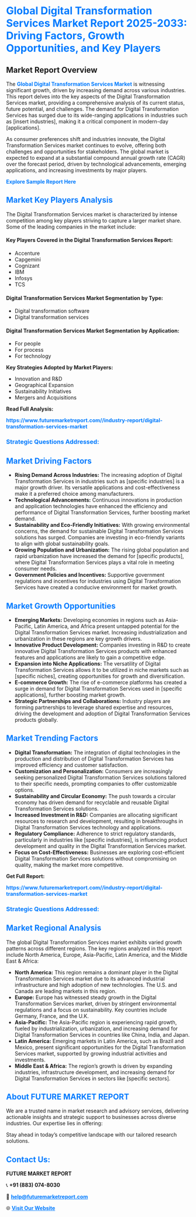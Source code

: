 <h1 style="color: #007BFF;">Global Digital Transformation Services Market Report 2025-2033: Driving Factors, Growth Opportunities, and Key Players</h1>

<section id="overview">
<h2>Market Report Overview</h2>
<p>The <a href="https://www.futuremarketreport.com//industry-report/digital-transformation-services-market" style="color: #007BFF; text-decoration: none;"><strong>Global Digital Transformation Services Market</strong></a> is witnessing significant growth, driven by increasing demand across various industries. This report delves into the key aspects of the Digital Transformation Services market, providing a comprehensive analysis of its current status, future potential, and challenges. The demand for Digital Transformation Services has surged due to its wide-ranging applications in industries such as [insert industries], making it a critical component in modern-day [applications].</p>
<p>As consumer preferences shift and industries innovate, the Digital Transformation Services market continues to evolve, offering both challenges and opportunities for stakeholders. The global market is expected to expand at a substantial compound annual growth rate (CAGR) over the forecast period, driven by technological advancements, emerging applications, and increasing investments by major players.</p>
</section>

<section id="overview">
<p><a href="https://www.futuremarketreport.com//request-sample/reportId=56771" style="color: #007BFF; text-decoration: none;"><strong>Explore Sample Report Here</strong></a></p>
</section>

<section id="key-players">
<h2 style="color: #007BFF;">Market Key Players Analysis</h2>
<p>The Digital Transformation Services market is characterized by intense competition among key players striving to capture a larger market share. Some of the leading companies in the market include:</p>
<h4>Key Players Covered in the Digital Transformation Services Report:</h4>
<ul><li>Accenture</li><li>Capgemini</li><li>Cognizant</li><li>IBM</li><li>Infosys</li><li>TCS</li></ul>
<h4>Digital Transformation Services Market Segmentation by Type:</h4>
<ul><li>Digital transformation software</li><li>Digital transformation services</li></ul>

<h4>Digital Transformation Services Market Segmentation by Application:</h4>
<ul><li>For people</li><li>For process</li><li>For technology</li></ul>
<p><strong>Key Strategies Adopted by Market Players:</strong></p>
<ul>
<li>Innovation and R&D</li>
<li>Geographical Expansion</li>
<li>Sustainability Initiatives</li>
<li>Mergers and Acquisitions</li>
</ul>
</section>

<section>
<p><strong>Read Full Analysis: </strong></p><a href="https://www.futuremarketreport.com//industry-report/digital-transformation-services-market" style="color: #007BFF; text-decoration: none;"><strong>https://www.futuremarketreport.com//industry-report/digital-transformation-services-market</strong></a>
<h3 style="color: #007BFF;">Strategic Questions Addressed:</h3>
</section>

<section id="driving-factors">
<h2 style="color: #007BFF;">Market Driving Factors</h2>
<ul>
<li><strong>Rising Demand Across Industries:</strong> The increasing adoption of Digital Transformation Services in industries such as [specific industries] is a major growth driver. Its versatile applications and cost-effectiveness make it a preferred choice among manufacturers.</li>
<li><strong>Technological Advancements:</strong> Continuous innovations in production and application technologies have enhanced the efficiency and performance of Digital Transformation Services, further boosting market demand.</li>
<li><strong>Sustainability and Eco-Friendly Initiatives:</strong> With growing environmental concerns, the demand for sustainable Digital Transformation Services solutions has surged. Companies are investing in eco-friendly variants to align with global sustainability goals.</li>
<li><strong>Growing Population and Urbanization:</strong> The rising global population and rapid urbanization have increased the demand for [specific products], where Digital Transformation Services plays a vital role in meeting consumer needs.</li>
<li><strong>Government Policies and Incentives:</strong> Supportive government regulations and incentives for industries using Digital Transformation Services have created a conducive environment for market growth.</li>
</ul>
</section>

<section id="growth-opportunities">
<h2 style="color: #007BFF;">Market Growth Opportunities</h2>
<ul>
<li><strong>Emerging Markets:</strong> Developing economies in regions such as Asia-Pacific, Latin America, and Africa present untapped potential for the Digital Transformation Services market. Increasing industrialization and urbanization in these regions are key growth drivers.</li>
<li><strong>Innovative Product Development:</strong> Companies investing in R&D to create innovative Digital Transformation Services products with enhanced features and applications are likely to gain a competitive edge.</li>
<li><strong>Expansion into Niche Applications:</strong> The versatility of Digital Transformation Services allows it to be utilized in niche markets such as [specific niches], creating opportunities for growth and diversification.</li>
<li><strong>E-commerce Growth:</strong> The rise of e-commerce platforms has created a surge in demand for Digital Transformation Services used in [specific applications], further boosting market growth.</li>
<li><strong>Strategic Partnerships and Collaborations:</strong> Industry players are forming partnerships to leverage shared expertise and resources, driving the development and adoption of Digital Transformation Services products globally.</li>
</ul>
</section>

<section id="trending-factors">
<h2 style="color: #007BFF;">Market Trending Factors</h2>
<ul>
<li><strong>Digital Transformation:</strong> The integration of digital technologies in the production and distribution of Digital Transformation Services has improved efficiency and customer satisfaction.</li>
<li><strong>Customization and Personalization:</strong> Consumers are increasingly seeking personalized Digital Transformation Services solutions tailored to their specific needs, prompting companies to offer customizable options.</li>
<li><strong>Sustainability and Circular Economy:</strong> The push towards a circular economy has driven demand for recyclable and reusable Digital Transformation Services solutions.</li>
<li><strong>Increased Investment in R&D:</strong> Companies are allocating significant resources to research and development, resulting in breakthroughs in Digital Transformation Services technology and applications.</li>
<li><strong>Regulatory Compliance:</strong> Adherence to strict regulatory standards, particularly in industries like [specific industries], is influencing product development and quality in the Digital Transformation Services market.</li>
<li><strong>Focus on Cost-Effectiveness:</strong> Businesses are exploring cost-efficient Digital Transformation Services solutions without compromising on quality, making the market more competitive.</li>
</ul>
</section>

<section>
<p><strong>Get Full Report: </strong></p><a href="https://www.futuremarketreport.com//industry-report/digital-transformation-services-market" style="color: #007BFF; text-decoration: none;"><strong>https://www.futuremarketreport.com//industry-report/digital-transformation-services-market</strong></a>
<h3 style="color: #007BFF;">Strategic Questions Addressed:</h3>
</section>


<section id="regional-analysis">
<h2 style="color: #007BFF;">Market Regional Analysis</h2>
<p>The global Digital Transformation Services market exhibits varied growth patterns across different regions. The key regions analyzed in this report include North America, Europe, Asia-Pacific, Latin America, and the Middle East & Africa:</p>
<ul>
<li><strong>North America:</strong> This region remains a dominant player in the Digital Transformation Services market due to its advanced industrial infrastructure and high adoption of new technologies. The U.S. and Canada are leading markets in this region.</li>
<li><strong>Europe:</strong> Europe has witnessed steady growth in the Digital Transformation Services market, driven by stringent environmental regulations and a focus on sustainability. Key countries include Germany, France, and the U.K.</li>
<li><strong>Asia-Pacific:</strong> The Asia-Pacific region is experiencing rapid growth, fueled by industrialization, urbanization, and increasing demand for Digital Transformation Services in countries like China, India, and Japan.</li>
<li><strong>Latin America:</strong> Emerging markets in Latin America, such as Brazil and Mexico, present significant opportunities for the Digital Transformation Services market, supported by growing industrial activities and investments.</li>
<li><strong>Middle East & Africa:</strong> The region’s growth is driven by expanding industries, infrastructure development, and increasing demand for Digital Transformation Services in sectors like [specific sectors].</li>
</ul>
</section>

<footer>
<h2 style="color: #007BFF;">About FUTURE MARKET REPORT</h2>
<p>We are a trusted name in market research and advisory services, delivering actionable insights and strategic support to businesses across diverse industries. Our expertise lies in offering:</p>

<p>Stay ahead in today’s competitive landscape with our tailored research solutions.</p>

<h2 style="color: #007BFF;">Contact Us:</h2>
<p><strong>FUTURE MARKET REPORT</strong></p>
<p>📞 <strong>+91 (883) 074-8030</strong></p>
<p>📧 <strong><a href="mailto:help@futuremarketreport.com" style="color: #007BFF;">help@futuremarketreport.com</a></strong></p>
<p>🌐 <strong><a href="https://www.futuremarketreport.com/" style="color: #007BFF;">Visit Our Website</a></strong></p>
</footer>